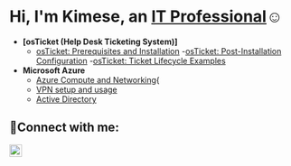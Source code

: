 <h1>Hi, I'm Kimese, an <a href="https://www.linkedin.com/in/kimese-christian-869a83202/">IT Professional</a>☺</h1>



- <b>[osTicket (Help Desk Ticketing System)]</b>
  - [osTicket: Prerequisites and Installation](https://github.com/kimchri1984osticket-prereqs)
  -[osTicket: Post-Installation Configuration](https://github.com/kimchri1984/post-install-config)
  -[osTicket: Ticket Lifecycle Examples](https://github.com/kimchri1984/ticket-lifecycle)
- <b>Microsoft Azure</b>
  - [Azure Compute and Networking](https://github.com/kimchri1984/azure-compute-networking){
  - [VPN setup and usage](https://github.com/kimchri1984/vpn-setup-usage)
  - [Active Directory](https://github.com/kimchri1984/active_directory)

<h2>🤳Connect with me:</h2>
 
[<img align="left" alt="Josh | LinkedIn" width="22px" src="https://cdn.jsdelivr.net/npm/simple-icons@v3/icons/linkedin.svg" />][linkedin]


[linkedin]: https://www.linkedin.com/in/kimese-christian-869a83202/
